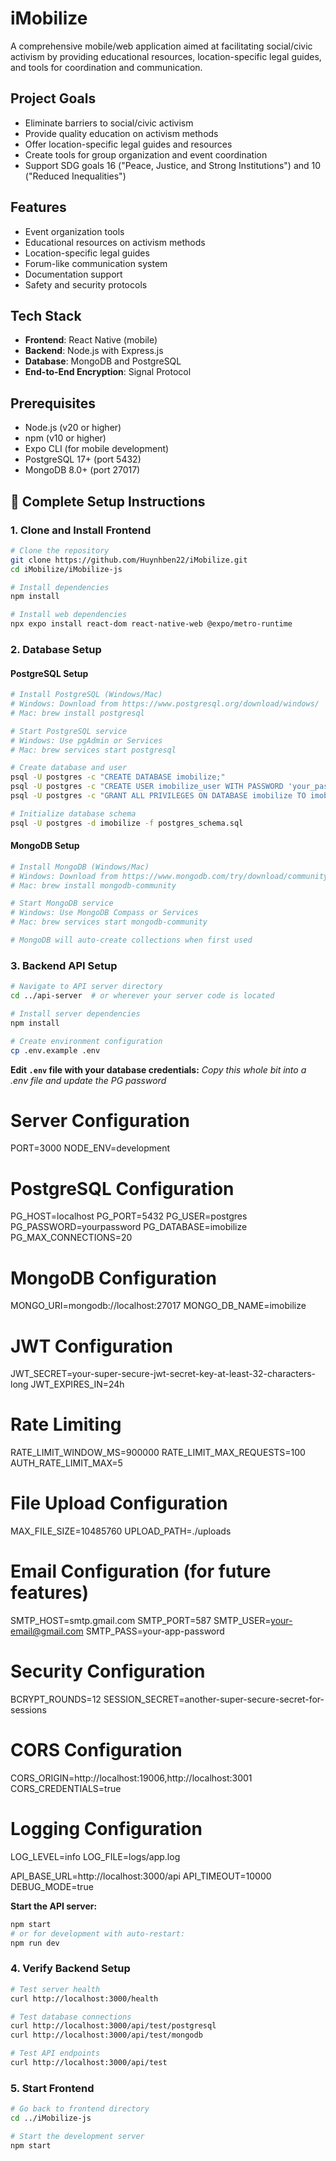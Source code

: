# iMobilize

A comprehensive mobile/web application aimed at facilitating social/civic activism by providing educational resources, location-specific legal guides, and tools for coordination and communication.

## Project Goals

- Eliminate barriers to social/civic activism
- Provide quality education on activism methods
- Offer location-specific legal guides and resources
- Create tools for group organization and event coordination
- Support SDG goals 16 ("Peace, Justice, and Strong Institutions") and 10 ("Reduced Inequalities")

## Features

- Event organization tools
- Educational resources on activism methods
- Location-specific legal guides
- Forum-like communication system
- Documentation support
- Safety and security protocols

## Tech Stack

- **Frontend**: React Native (mobile)
- **Backend**: Node.js with Express.js
- **Database**: MongoDB and PostgreSQL
- **End-to-End Encryption**: Signal Protocol

## Prerequisites

- Node.js (v20 or higher)
- npm (v10 or higher)
- Expo CLI (for mobile development)
- PostgreSQL 17+ (port 5432)
- MongoDB 8.0+ (port 27017)

## 🚀 Complete Setup Instructions

### 1. Clone and Install Frontend

```bash
# Clone the repository
git clone https://github.com/Huynhben22/iMobilize.git
cd iMobilize/iMobilize-js

# Install dependencies
npm install

# Install web dependencies
npx expo install react-dom react-native-web @expo/metro-runtime
```

### 2. Database Setup

#### PostgreSQL Setup
```bash
# Install PostgreSQL (Windows/Mac)
# Windows: Download from https://www.postgresql.org/download/windows/
# Mac: brew install postgresql

# Start PostgreSQL service
# Windows: Use pgAdmin or Services
# Mac: brew services start postgresql

# Create database and user
psql -U postgres -c "CREATE DATABASE imobilize;"
psql -U postgres -c "CREATE USER imobilize_user WITH PASSWORD 'your_password';"
psql -U postgres -c "GRANT ALL PRIVILEGES ON DATABASE imobilize TO imobilize_user;"

# Initialize database schema
psql -U postgres -d imobilize -f postgres_schema.sql
```

#### MongoDB Setup
```bash
# Install MongoDB (Windows/Mac)
# Windows: Download from https://www.mongodb.com/try/download/community
# Mac: brew install mongodb-community

# Start MongoDB service
# Windows: Use MongoDB Compass or Services
# Mac: brew services start mongodb-community

# MongoDB will auto-create collections when first used
```

### 3. Backend API Setup

```bash
# Navigate to API server directory
cd ../api-server  # or wherever your server code is located

# Install server dependencies
npm install

# Create environment configuration
cp .env.example .env
```

**Edit `.env` file with your database credentials:**
*Copy this whole bit into a .env file and update the PG password*

# Server Configuration
PORT=3000
NODE_ENV=development

# PostgreSQL Configuration
PG_HOST=localhost
PG_PORT=5432
PG_USER=postgres
PG_PASSWORD=yourpassword
PG_DATABASE=imobilize
PG_MAX_CONNECTIONS=20

# MongoDB Configuration  
MONGO_URI=mongodb://localhost:27017
MONGO_DB_NAME=imobilize

# JWT Configuration
JWT_SECRET=your-super-secure-jwt-secret-key-at-least-32-characters-long
JWT_EXPIRES_IN=24h

# Rate Limiting
RATE_LIMIT_WINDOW_MS=900000
RATE_LIMIT_MAX_REQUESTS=100
AUTH_RATE_LIMIT_MAX=5

# File Upload Configuration
MAX_FILE_SIZE=10485760
UPLOAD_PATH=./uploads

# Email Configuration (for future features)
SMTP_HOST=smtp.gmail.com
SMTP_PORT=587
SMTP_USER=your-email@gmail.com
SMTP_PASS=your-app-password

# Security Configuration
BCRYPT_ROUNDS=12
SESSION_SECRET=another-super-secure-secret-for-sessions

# CORS Configuration
CORS_ORIGIN=http://localhost:19006,http://localhost:3001
CORS_CREDENTIALS=true

# Logging Configuration
LOG_LEVEL=info
LOG_FILE=logs/app.log

API_BASE_URL=http://localhost:3000/api
API_TIMEOUT=10000
DEBUG_MODE=true

**Start the API server:**
```bash
npm start
# or for development with auto-restart:
npm run dev
```

### 4. Verify Backend Setup

```bash
# Test server health
curl http://localhost:3000/health

# Test database connections
curl http://localhost:3000/api/test/postgresql
curl http://localhost:3000/api/test/mongodb

# Test API endpoints
curl http://localhost:3000/api/test
```

### 5. Start Frontend

```bash
# Go back to frontend directory
cd ../iMobilize-js

# Start the development server
npm start
```
